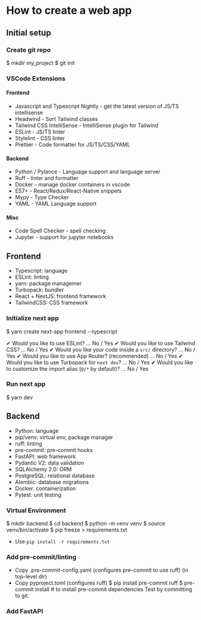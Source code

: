 # How to create a web app

## Initial setup

### Create git repo

$ mkdir my_project
$ git init

### VSCode Extensions

#### Frontend

- Javascript and Typescript Nightly - get the latest version of JS/TS intellisense
- Headwind - Sort Tailwind classes
- Tailwind CSS IntelliSense - IntelliSense plugin for Tailwind
- ESLint - JS/TS linter
- Stylelint - CSS linter
- Prettier - Code formatter for JS/TS/CSS/YAML

#### Backend

- Python / Pylance - Language support and language server
- Ruff - linter and formatter
- Docker - manage docker containers in vscode
- ES7+ - React/Redux/React-Native snippets
- Mypy - Type Checker
- YAML - YAML Language support

#### Misc

- Code Spell Checker - spell checking
- Jupyter - support for jupyter notebooks


## Frontend

- Typescript: language
- ESLint: linting
- yarn: package managemer
- Turbopack: bundler
- React + NextJS: frontend framework
- TailwindCSS: CSS framework

### Initialize next app
$ yarn create next-app frontend --typescript

✔ Would you like to use ESLint? … No / Yes
✔ Would you like to use Tailwind CSS? … No / Yes
✔ Would you like your code inside a `src/` directory? … No / Yes
✔ Would you like to use App Router? (recommended) … No / Yes
✔ Would you like to use Turbopack for `next dev`? … No / Yes
✔ Would you like to customize the import alias (`@/*` by default)? … No / Yes

### Run next app
$ yarn dev


## Backend

- Python: language
- pip/venv: virtual env, package manager
- ruff: linting
- pre-commit: pre-commit hooks
- FastAPI: web framework
- Pydantic V2: data validation
- SQLAlchemy 2.0: ORM
- PostgreSQL: relational database
- Alembic: database migrations
- Docker: containerization
- Pytest: unit testing

### Virtual Environment

$ mkdir backend
$ cd backend
$ python -m venv venv
$ source venv/bin/activate
$ pip freeze > requirements.txt
- Use `pip install -r requirements.txt`

### Add pre-commit/linting

- Copy .pre-commit-config.yaml (configures pre-commit to use ruff) (in top-level dir)
- Copy pyproject.toml (configures ruff)
$ pip install pre-commit ruff
$ pre-commit install # to install pre-commit dependencies
Test by committing to git.

### Add FastAPI


